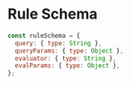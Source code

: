 # Rule Schema

```javascript
const ruleSchema = {
  query: { type: String },
  queryParams: { type: Object },
  evaluator: { type: String },
  evalParams: { type: Object },
};
```
